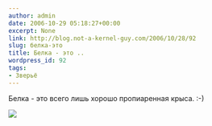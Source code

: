 ```yaml
---
author: admin
date: 2006-10-29 05:18:27+00:00
excerpt: None
link: http://blog.not-a-kernel-guy.com/2006/10/28/92
slug: белка-это
title: Белка - это ..
wordpress_id: 92
tags:
- Зверьё
---
```


Белка - это всего лишь хорошо пропиаренная крыса. :-)

[![](http://blog.not-a-kernel-guy.com/wp-content/uploads/2006/10/squirrel.thumbnail.JPG)](http://blog.not-a-kernel-guy.com/wp-content/uploads/2006/10/squirrel.JPG)
